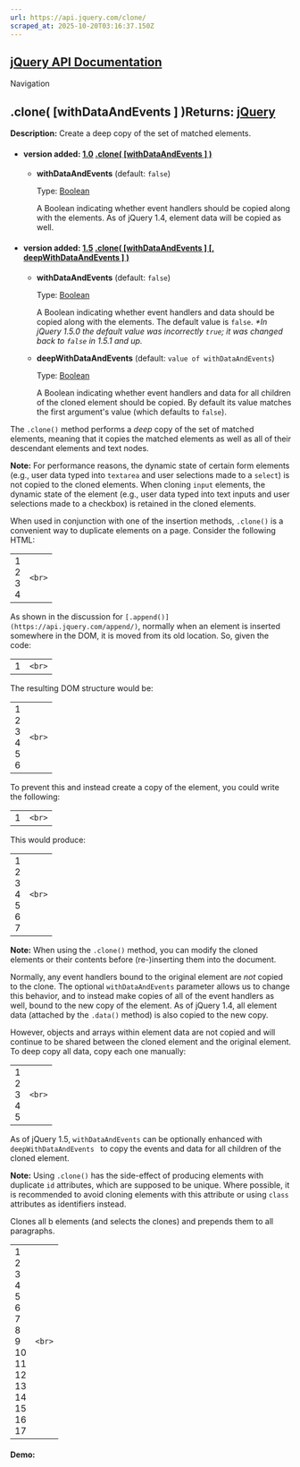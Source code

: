 ```yaml
---
url: https://api.jquery.com/clone/
scraped_at: 2025-10-20T03:16:37.150Z
---
```


## [jQuery API Documentation](https://jquery.com/ "jQuery API Documentation")

Navigation

## .clone( \[withDataAndEvents \] )Returns: [jQuery](http://api.jquery.com/Types/\#jQuery)

**Description:** Create a deep copy of the set of matched elements.

- #### version added: [1.0](https://api.jquery.com/category/version/1.0/) [.clone( \[withDataAndEvents \] )](https://api.jquery.com/clone/\#clone-withDataAndEvents)

  - **withDataAndEvents** (default: `false`)

    Type: [Boolean](http://api.jquery.com/Types/#Boolean)

    A Boolean indicating whether event handlers should be copied along with the elements. As of jQuery 1.4, element data will be copied as well.
- #### version added: [1.5](https://api.jquery.com/category/version/1.5/) [.clone( \[withDataAndEvents \] \[, deepWithDataAndEvents \] )](https://api.jquery.com/clone/\#clone-withDataAndEvents-deepWithDataAndEvents)

  - **withDataAndEvents** (default: `false`)

    Type: [Boolean](http://api.jquery.com/Types/#Boolean)

    A Boolean indicating whether event handlers and data should be copied along with the elements. The default value is `false`. _\*In jQuery 1.5.0 the default value was incorrectly `true`; it was changed back to `false` in 1.5.1 and up._

  - **deepWithDataAndEvents** (default: `value of withDataAndEvents`)

    Type: [Boolean](http://api.jquery.com/Types/#Boolean)

    A Boolean indicating whether event handlers and data for all children of the cloned element should be copied. By default its value matches the first argument's value (which defaults to `false`).

The `.clone()` method performs a _deep_ copy of the set of matched elements, meaning that it copies the matched elements as well as all of their descendant elements and text nodes.

**Note:** For performance reasons, the dynamic state of certain form elements (e.g., user data typed into `textarea` and user selections made to a `select`) is not copied to the cloned elements. When cloning `input` elements, the dynamic state of the element (e.g., user data typed into text inputs and user selections made to a checkbox) is retained in the cloned elements.

When used in conjunction with one of the insertion methods, `.clone()` is a convenient way to duplicate elements on a page. Consider the following HTML:

|     |     |
| --- | --- |
| 1<br>2<br>3<br>4 | ```<br>``` |

As shown in the discussion for `[.append()](https://api.jquery.com/append/)`, normally when an element is inserted somewhere in the DOM, it is moved from its old location. So, given the code:

|     |     |
| --- | --- |
| 1 | ```<br>``` |

The resulting DOM structure would be:

|     |     |
| --- | --- |
| 1<br>2<br>3<br>4<br>5<br>6 | ```<br>``` |

To prevent this and instead create a copy of the element, you could write the following:

|     |     |
| --- | --- |
| 1 | ```<br>``` |

This would produce:

|     |     |
| --- | --- |
| 1<br>2<br>3<br>4<br>5<br>6<br>7 | ```<br>``` |

**Note:** When using the `.clone()` method, you can modify the cloned elements or their contents before (re-)inserting them into the document.

Normally, any event handlers bound to the original element are _not_ copied to the clone. The optional `withDataAndEvents` parameter allows us to change this behavior, and to instead make copies of all of the event handlers as well, bound to the new copy of the element. As of jQuery 1.4, all element data (attached by the `.data()` method) is also copied to the new copy.

However, objects and arrays within element data are not copied and will continue to be shared between the cloned element and the original element. To deep copy all data, copy each one manually:

|     |     |
| --- | --- |
| 1<br>2<br>3<br>4<br>5 | ```<br>``` |

As of jQuery 1.5, `withDataAndEvents` can be optionally enhanced with `deepWithDataAndEvents ` to copy the events and data for all children of the cloned element.

**Note:** Using `.clone()` has the side-effect of producing elements with duplicate `id` attributes, which are supposed to be unique. Where possible, it is recommended to avoid cloning elements with this attribute or using `class` attributes as identifiers instead.

Clones all b elements (and selects the clones) and prepends them to all paragraphs.

|     |     |
| --- | --- |
| 1<br>2<br>3<br>4<br>5<br>6<br>7<br>8<br>9<br>10<br>11<br>12<br>13<br>14<br>15<br>16<br>17 | ```<br>``` |

#### Demo: